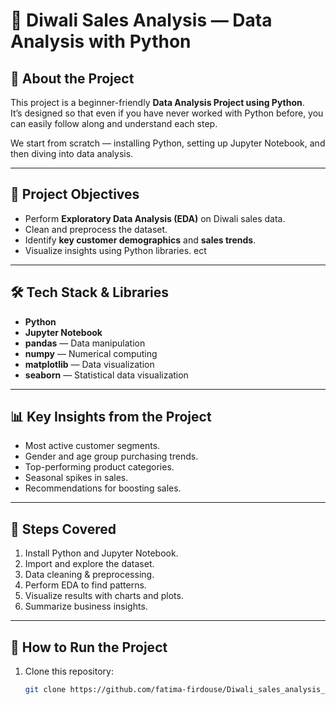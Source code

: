 # 🎇 Diwali Sales Analysis — Data Analysis with Python

## 📌 About the Project
This project is a beginner-friendly **Data Analysis Project using Python**.  
It’s designed so that even if you have never worked with Python before, you can easily follow along and understand each step.  

We start from scratch — installing Python, setting up Jupyter Notebook, and then diving into data analysis.

---

## 🎯 Project Objectives
- Perform **Exploratory Data Analysis (EDA)** on Diwali sales data.
- Clean and preprocess the dataset.
- Identify **key customer demographics** and **sales trends**.
- Visualize insights using Python libraries.
ect
---

## 🛠️ Tech Stack & Libraries
- **Python**
- **Jupyter Notebook**
- **pandas** — Data manipulation
- **numpy** — Numerical computing
- **matplotlib** — Data visualization
- **seaborn** — Statistical data visualization

---

## 📊 Key Insights from the Project
- Most active customer segments.
- Gender and age group purchasing trends.
- Top-performing product categories.
- Seasonal spikes in sales.
- Recommendations for boosting sales.

---

## 🚀 Steps Covered
1. Install Python and Jupyter Notebook.
2. Import and explore the dataset.
3. Data cleaning & preprocessing.
4. Perform EDA to find patterns.
5. Visualize results with charts and plots.
6. Summarize business insights.

---

## 📄 How to Run the Project
1. Clone this repository:
   ```bash
   git clone https://github.com/fatima-firdouse/Diwali_sales_analysis_project.git
